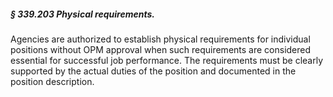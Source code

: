 ##### § 339.203 Physical requirements. #####

Agencies are authorized to establish physical requirements for individual positions without OPM approval when such requirements are considered essential for successful job performance. The requirements must be clearly supported by the actual duties of the position and documented in the position description.